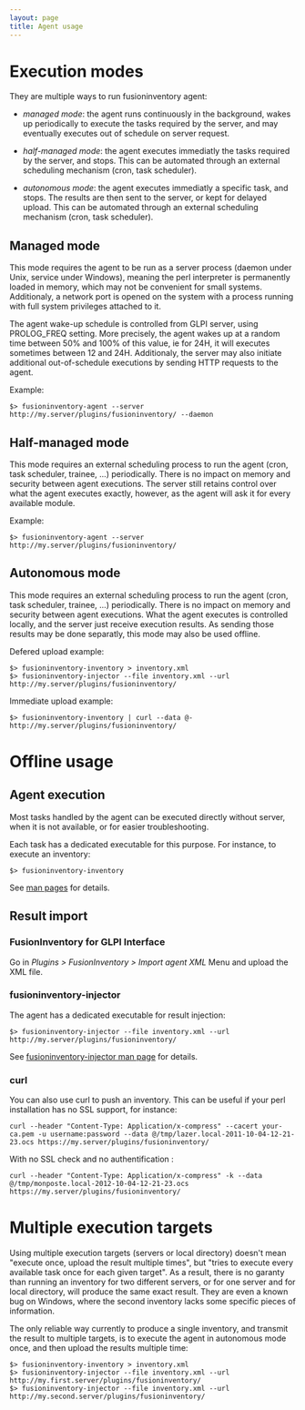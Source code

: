 ```yaml
---
layout: page
title: Agent usage
---
```


# Execution modes

They are multiple ways to run fusioninventory agent:

* _managed mode_: the agent runs continuously in the background, wakes up
  periodically to execute the tasks required by the server, and may eventually
  executes out of schedule on server request.

* _half-managed mode_: the agent executes immediatly the tasks required by the
  server, and stops. This can be automated through an external scheduling
  mechanism (cron, task scheduler).

* _autonomous mode_: the agent executes immediatly a specific task, and stops.
  The results are then sent to the server, or kept for delayed upload. This can
  be automated through an external scheduling mechanism (cron, task scheduler).

## Managed mode

This mode requires the agent to be run as a server process (daemon under Unix,
service under Windows), meaning the perl interpreter is permanently loaded in
memory, which may not be convenient for small systems. Additionaly, a network
port is opened on the system with a process running with full system privileges
attached to it.

The agent wake-up schedule is controlled from GLPI server, using PROLOG_FREQ
setting. More precisely, the agent wakes up at a random time between 50% and
100% of this value, ie for 24H, it will executes sometimes between 12 and 24H.
Additionaly, the server may also initiate additional out-of-schedule executions
by sending HTTP requests to the agent.

Example:

    $> fusioninventory-agent --server http://my.server/plugins/fusioninventory/ --daemon

## Half-managed mode

This mode requires an external scheduling process to run the agent (cron, task
scheduler, trainee, ...) periodically. There is no impact on memory and
security between agent executions. The server still retains control over what
the agent executes exactly, however, as the agent will ask it for every
available module.

Example:

    $> fusioninventory-agent --server http://my.server/plugins/fusioninventory/

## Autonomous mode

This mode requires an external scheduling process to run the agent (cron, task
scheduler, trainee, ...) periodically. There is no impact on memory and
security between agent executions. What the agent executes is controlled
locally, and the server just receive execution results. As sending those
results may be done separatly, this mode may also be used offline.

Defered upload example:

    $> fusioninventory-inventory > inventory.xml
    $> fusioninventory-injector --file inventory.xml --url http://my.server/plugins/fusioninventory/

Immediate upload example:

    $> fusioninventory-inventory | curl --data @- http://my.server/plugins/fusioninventory/

# Offline usage

## Agent execution

Most tasks handled by the agent can be executed directly without server, when
it is not available, or for easier troubleshooting.

Each task has a dedicated executable for this purpose. For instance, to execute
an inventory:

    $> fusioninventory-inventory

See [man pages](man/) for details.

## Result import

### FusionInventory for GLPI Interface

Go in *Plugins > FusionInventory > Import agent XML* Menu and upload the XML
file.

### fusioninventory-injector

The agent has a dedicated executable for result injection:

    $> fusioninventory-injector --file inventory.xml --url http://my.server/plugins/fusioninventory/

See [fusioninventory-injector man page](man/fusioninventory-injector.html) for
details.

### curl

You can also use curl to push an inventory. This can be useful if your perl
installation has no SSL support, for instance:

    curl --header "Content-Type: Application/x-compress" --cacert your-ca.pem -u username:password --data @/tmp/lazer.local-2011-10-04-12-21-23.ocs https://my.server/plugins/fusioninventory/

With no SSL check and no authentification :

    curl --header "Content-Type: Application/x-compress" -k --data @/tmp/monposte.local-2012-10-04-12-21-23.ocs https://my.server/plugins/fusioninventory/


# Multiple execution targets

Using multiple execution targets (servers or local directory) doesn't mean
"execute once, upload the result multiple times", but "tries to execute every
available task once for each given target". As a result, there is no garanty
than running an inventory for two different servers, or for one server and for
local directory, will produce the same exact result. They are even a known bug
on Windows, where the second inventory lacks some specific pieces of
information.

The only reliable way currently to produce a single inventory, and transmit the
result to multiple targets, is to execute the agent in autonomous mode once,
and then upload the results multiple time:

    $> fusioninventory-inventory > inventory.xml
    $> fusioninventory-injector --file inventory.xml --url http://my.first.server/plugins/fusioninventory/
    $> fusioninventory-injector --file inventory.xml --url http://my.second.server/plugins/fusioninventory/
